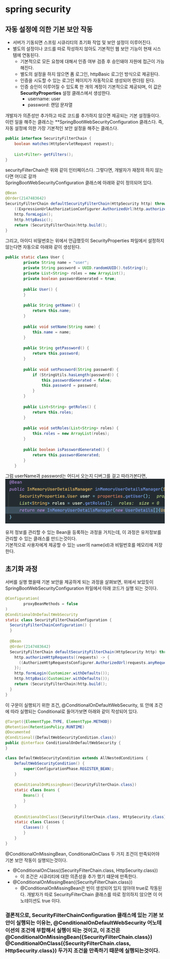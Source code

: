 # spring security

## 자동 설정에 의한 기본 보안 작동
- 서버가 기동되면 스프링 시큐리티의 초기화 작업 및 보안 설정이 이루어진다.
- 별도의 설정이나 코드를 따로 작성하지 않아도 기본적인 웹 보안 기능이 현재 시스템에 연동된다.
  - 기본적으로 모든 요청에 대해서 인증 여부 검증 후 승인돼야 자원에 접근이 가능해진다.
  - 별도의 설정을 하지 않으면 폼 로그인, httpBasic 로그인 방식으로 제공된다.
  - 인증을 시도할 수 있는 로그인 페이지가 자동적으로 생성되어 렌더링 된다.
  - 인증 승인이 이루어질 수 있도록 한 개의 계정이 기본적으로 제공되며, 이 값은 **SecurityProperties** 설정 클래스에서 생성한다.
    - username: user
    - password: 랜덤 문자열
  
개발자가 의존성만 추가하고 따로 코드를 추가하지 않으면 제공되는 기본 설정들이다. 이런 일을 해주는 클래스는 **SpringBootWebSecurityConfiguration 클래스다. 즉, 자동 설정에 의한 가장 기본적인 보안 설정을 해주는 클래스다.  

````java
public interface SecurityFilterChain {
    boolean matches(HttpServletRequest request);

    List<Filter> getFilters();
}
```` 

securityFilterChain은 위와 같이 인터페이스다. 그렇다면, 개발자가 재정의 하지 않는다면 어디로 갈까  
SpringBootWebSecurityConfiguration 클래스에 아래와 같이 정의되어 있다.
````java
@Bean
@Order(2147483642)
SecurityFilterChain defaultSecurityFilterChain(HttpSecurity http) throws Exception {
    ((ExpressionUrlAuthorizationConfigurer.AuthorizedUrl)http.authorizeRequests().anyRequest()).authenticated();
    http.formLogin();
    http.httpBasic();
    return (SecurityFilterChain)http.build();
}
````  


그리고, 아이디 비밀번호는 위에서 언급했듯이 SecurityProperties 파일에서 설정하지 않는다면 자동으로 아래와 같이 생성된다.  
````java
public static class User {
        private String name = "user";
        private String password = UUID.randomUUID().toString();
        private List<String> roles = new ArrayList();
        private boolean passwordGenerated = true;

        public User() {
        }

        public String getName() {
            return this.name;
        }

        public void setName(String name) {
            this.name = name;
        }

        public String getPassword() {
            return this.password;
        }

        public void setPassword(String password) {
            if (StringUtils.hasLength(password)) {
                this.passwordGenerated = false;
                this.password = password;
            }
        }

        public List<String> getRoles() {
            return this.roles;
        }

        public void setRoles(List<String> roles) {
            this.roles = new ArrayList(roles);
        }

        public boolean isPasswordGenerated() {
            return this.passwordGenerated;
        }
    }
````
그럼 userName과 password는 어디서 오는지 디버그를 걸고 따라가본다면, 
![Inmemory_UserDetailsManager](./img/Inmemory_UserDetailsManager.png)  

유저 정보를 관리할 수 있는 Bean을 등록하는 과정을 거치는데, 이 과정은 유저정보를 관리할 수 있는 클래스를 만드는것이다.  
기본적으로 사용자에게 제공할 수 있는 user의 name(id)과 비밀번호를 메모리에 저장한다.  


## 초기화 과정
서버를 실행 했을때 기본 보안을 제공하게 되는 과정을 살펴보면, 위에서 보았듯이 SpringBootWebSecurityConfiguration 파일에서 아래 코드가 실행 되는 것이다.
````java
@Configuration(
        proxyBeanMethods = false
)
@ConditionalOnDefaultWebSecurity
static class SecurityFilterChainConfiguration {
  SecurityFilterChainConfiguration() {
  }

  @Bean
  @Order(2147483642)
  SecurityFilterChain defaultSecurityFilterChain(HttpSecurity http) throws Exception {
    http.authorizeHttpRequests((requests) -> {
      ((AuthorizeHttpRequestsConfigurer.AuthorizedUrl)requests.anyRequest()).authenticated();
    });
    http.formLogin(Customizer.withDefaults());
    http.httpBasic(Customizer.withDefaults());
    return (SecurityFilterChain)http.build();
  }
}
````
이 구문이 실행되기 위한 조건, @ConditionalOnDefaultWebSecurity, 또 안에 조건에 따라 실행되는 Conditional로 들어가보면 아래와 같이 작성되어 있다.  

````java
@Target({ElementType.TYPE, ElementType.METHOD})
@Retention(RetentionPolicy.RUNTIME)
@Documented
@Conditional({DefaultWebSecurityCondition.class})
public @interface ConditionalOnDefaultWebSecurity {
}
````
````java
class DefaultWebSecurityCondition extends AllNestedConditions {
    DefaultWebSecurityCondition() {
        super(ConfigurationPhase.REGISTER_BEAN);
    }

    @ConditionalOnMissingBean({SecurityFilterChain.class})
    static class Beans {
        Beans() {
        }
    }

    @ConditionalOnClass({SecurityFilterChain.class, HttpSecurity.class})
    static class Classes {
        Classes() {
        }
    }
}
````
@ConditionalOnMissingBean, ConditionalOnClass 두 가지 조건이 만족되어야 기본 보안 작동이 실행되는것이다.
- @ConditionalOnClass({SecurityFilterChain.class, HttpSecurity.class})
  - 이 조건은 시큐리티에 대한 의존성을 추가 했기 떄문에 만족한다.
- @ConditionalOnMissingBean({SecurityFilterChain.class})
  - @ConditionalOnMissingBean은 빈이 생성되어 있지 않아야 true로 작동된다. 개발자가 따로 SecurityFilterChain 클래스를 따로 정의하지 않으면 이 어노테이션도 true 이다.

### 결론적으로, SecurityFilterChainConfiguration 클래스에 있는 기본 보안이 실행되는 이유는, @ConditionalOnDefaultWebSecurity 어노테이션의 조건에 부합해서 실행이 되는 것이고, 이 조건은 @ConditionalOnMissingBean({SecurityFilterChain.class}) @ConditionalOnClass({SecurityFilterChain.class, HttpSecurity.class}) 두가지 조건을 만족하기 때문에 실행되는것이다.



